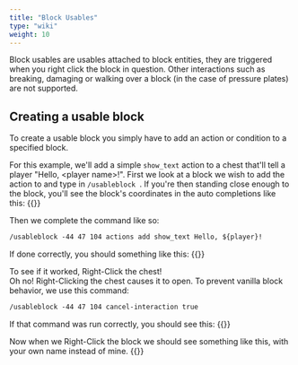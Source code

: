 ```yaml
---
title: "Block Usables"
type: "wiki"
weight: 10
---
```


Block usables are usables attached to block entities, they are triggered when 
you right click the block in question. Other interactions such as breaking, 
damaging or walking over a block (in the case of pressure plates) are not 
supported.

## Creating a usable block
To create a usable block you simply have to add an action or condition to a 
specified block.
  
For this example, we'll add a simple `show_text` action to a chest that'll tell
a player "Hello, &lt;player name&gt;!". First we look at a block we wish to add 
the action to and type in `/usableblock `. If you're then standing close enough
to the block, you'll see the block's coordinates in the auto completions like 
this:
{{<wikiimg src="/images/adminwiki/usableblock-autocomplete.png">}}

Then we complete the command like so: 
```txt
/usableblock -44 47 104 actions add show_text Hello, ${player}!
```
If done correctly, you should something like this:
{{<wikiimg src="/images/adminwiki/usableblock-success.png">}}

To see if it worked, Right-Click the chest!  
Oh no! Right-Clicking the chest causes it to open. To prevent vanilla block
behavior, we use this command:
```txt
/usableblock -44 47 104 cancel-interaction true
```
  
If that command was run correctly, you should see this:
{{<wikiimg src="/images/adminwiki/ub-ci.png">}}


Now when we Right-Click the block we should see something like this, with your
own name instead of mine.
{{<wikiimg src="/images/adminwiki/ub-end.png">}}